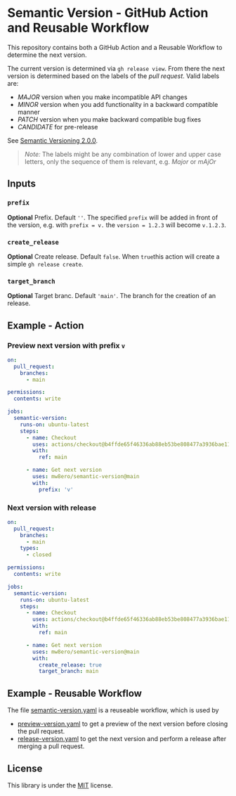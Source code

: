 # Semantic Version - GitHub Action and Reusable Workflow

This repository contains both a GitHub Action and a Reusable Workflow to determine the next version.

The current version is determined via `gh release view`. From there the next version is determined based on the labels of the *pull request*. Valid labels are:

- *MAJOR* version when you make incompatible API changes
- *MINOR* version when you add functionality in a backward compatible manner
- *PATCH* version when you make backward compatible bug fixes
- *CANDIDATE* for pre-release

See [Semantic Versioning 2.0.0](https://semver.org/).

> *Note:* The labels might be any combination of lower and upper case letters, only the sequence of them is relevant, e.g. *Major* or *mAjOr*

## Inputs

### `prefix`

**Optional** Prefix. Default `''`. The specified `prefix` will be added in front of the version, e.g. with `prefix = v.` the `version = 1.2.3` will become `v.1.2.3`.

### `create_release`

**Optional** Create release. Default `false`. When `true`this action will create a simple `gh release create`.

### `target_branch`

**Optional** Target branc. Default `'main'`. The branch for the creation of an release.

## Example - Action

### Preview next version with prefix `v`

```yaml
on:
  pull_request:
    branches:
      - main

permissions:
  contents: write

jobs:
  semantic-version:
    runs-on: ubuntu-latest
    steps:
      - name: Checkout
        uses: actions/checkout@b4ffde65f46336ab88eb53be808477a3936bae11
        with:
          ref: main

      - name: Get next version
        uses: mw8ero/semantic-version@main
        with:
          prefix: 'v'
```

### Next version with release

```yaml
on:
  pull_request:
    branches:
      - main
    types:
      - closed

permissions:
  contents: write

jobs:
  semantic-version:
    runs-on: ubuntu-latest
    steps:
      - name: Checkout
        uses: actions/checkout@b4ffde65f46336ab88eb53be808477a3936bae11
        with:
          ref: main

      - name: Get next version
        uses: mw8ero/semantic-version@main
        with:
          create_release: true
          target_branch: main
```

## Example - Reusable Workflow

The file [semantic-version.yaml](.github/workflows/semantic-version.yaml) is a reuseable workflow, which is used by

- [preview-version.yaml](.github/workflows/preview-version.yaml) to get a preview of the next version before closing the pull request.
- [release-version.yaml](.github/workflows/release-version.yaml) to get the next version and perform a release after merging a pull request.

## License

This library is under the [MIT](LICENSE) license.
